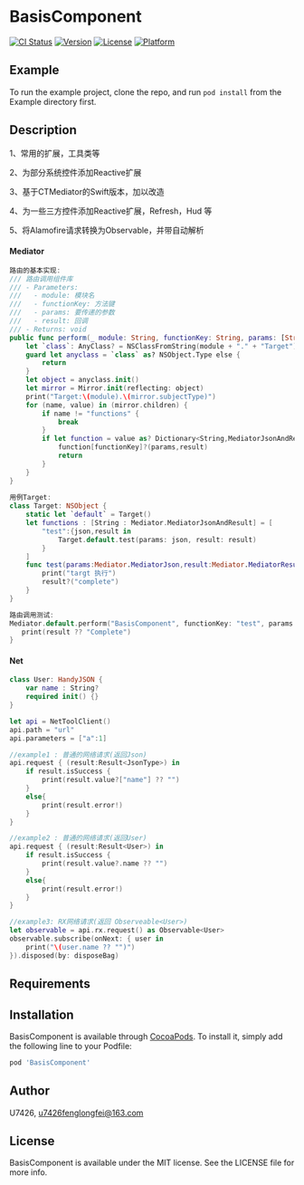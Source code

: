 # BasisComponent

[![CI Status](https://img.shields.io/travis/U7426/BasisComponent.svg?style=flat)](https://travis-ci.org/U7426/BasisComponent)
[![Version](https://img.shields.io/cocoapods/v/BasisComponent.svg?style=flat)](https://cocoapods.org/pods/BasisComponent)
[![License](https://img.shields.io/cocoapods/l/BasisComponent.svg?style=flat)](https://cocoapods.org/pods/BasisComponent)
[![Platform](https://img.shields.io/cocoapods/p/BasisComponent.svg?style=flat)](https://cocoapods.org/pods/BasisComponent)

## Example

To run the example project, clone the repo, and run `pod install` from the Example directory first.

## Description

1、常用的扩展，工具类等

2、为部分系统控件添加Reactive扩展

3、基于CTMediator的Swift版本，加以改造

4、为一些三方控件添加Reactive扩展，Refresh，Hud 等

5、将Alamofire请求转换为Observable，并带自动解析

#### Mediator

``` Swift
路由的基本实现:
/// 路由调用组件库
/// - Parameters:
///   - module: 模块名
///   - functionKey: 方法键
///   - params: 要传递的参数
///   - result: 回调
/// - Returns: void
public func perform(_ module: String, functionKey: String, params: [String:Any],result:MediatorResult = nil) -> () {
    let `class`: AnyClass? = NSClassFromString(module + "." + "Target")
    guard let anyclass = `class` as? NSObject.Type else {
        return
    }
    let object = anyclass.init()
    let mirror = Mirror.init(reflecting: object)
    print("Target:\(module).\(mirror.subjectType)")
    for (name, value) in (mirror.children) {
        if name != "functions" {
            break
        }
        if let function = value as? Dictionary<String,MediatorJsonAndResult> {
            function[functionKey]?(params,result)
            return
        }
    }
}
    
用例Target:
class Target: NSObject {
    static let `default` = Target()
    let functions : [String : Mediator.MediatorJsonAndResult] = [
        "test":{json,result in
            Target.default.test(params: json, result: result)
        }
    ]
    func test(params:Mediator.MediatorJson,result:Mediator.MediatorResult) -> () {
        print("targt 执行")
        result?("complete")
    }
}

路由调用测试:
Mediator.default.perform("BasisComponent", functionKey: "test", params: [:]) { result in
   print(result ?? "Complete")
}
```
#### Net

```Swift
class User: HandyJSON {
    var name : String?
    required init() {}
}

let api = NetToolClient()
api.path = "url"
api.parameters = ["a":1]

//example1 : 普通的网络请求(返回Json)
api.request { (result:Result<JsonType>) in
    if result.isSuccess {
        print(result.value?["name"] ?? "")
    }
    else{
        print(result.error!)
    }
}

//example2 : 普通的网络请求(返回User)
api.request { (result:Result<User>) in
    if result.isSuccess {
        print(result.value?.name ?? "")
    }
    else{
        print(result.error!)
    }
}

//example3: RX网络请求(返回 Observeable<User>)
let observable = api.rx.request() as Observable<User>
observable.subscribe(onNext: { user in
    print("\(user.name ?? "")")
}).disposed(by: disposeBag)

```

## Requirements

## Installation

BasisComponent is available through [CocoaPods](https://cocoapods.org). To install
it, simply add the following line to your Podfile:

```ruby
pod 'BasisComponent'
```

## Author

U7426, u7426fenglongfei@163.com

## License

BasisComponent is available under the MIT license. See the LICENSE file for more info.
